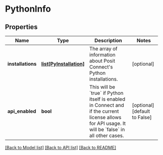 # PythonInfo

## Properties
Name | Type | Description | Notes
------------ | ------------- | ------------- | -------------
**installations** | [**list[PyInstallation]**](PyInstallation.md) | The array of information about Posit Connect&#x27;s Python installations. | [optional] 
**api_enabled** | **bool** | This will be &#x60;true&#x60; if Python itself is enabled in Connect and if the current license allows for API usage. It will be &#x60;false&#x60; in all other cases. | [optional] [default to False]

[[Back to Model list]](../README.md#documentation-for-models) [[Back to API list]](../README.md#documentation-for-api-endpoints) [[Back to README]](../README.md)

